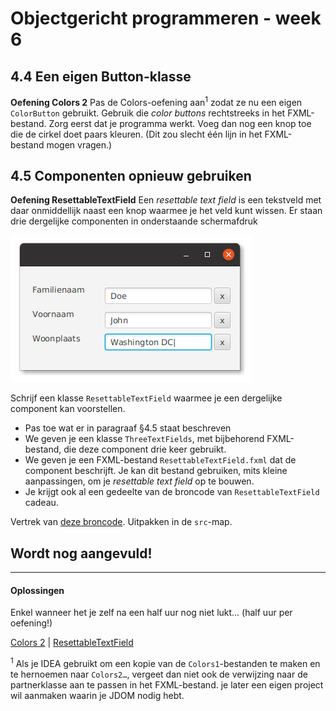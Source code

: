 Objectgericht programmeren - week 6
===

## 4.4 Een eigen Button-klasse

**Oefening Colors 2** Pas de Colors-oefening aan<sup>1</sup> zodat ze nu een eigen `ColorButton` gebruikt. Gebruik die
*color buttons* rechtstreeks in het FXML-bestand. Zorg eerst dat je programma werkt. Voeg dan
nog een knop toe die de cirkel doet paars kleuren. (Dit zou slecht één lijn in het FXML-bestand mogen vragen.)

## 4.5 Componenten opnieuw gebruiken

**Oefening ResettableTextField** Een *resettable text field* is een tekstveld met daar
onmiddellijk naast een knop waarmee je het veld kunt wissen. Er staan drie dergelijke componenten
in onderstaande schermafdruk

![schermafdruk van ThreeTextFields](textfields.png)

Schrijf een klasse `ResettableTextField` waarmee je een dergelijke component
kan voorstellen.
* Pas toe wat er in paragraaf §4.5 staat beschreven
* We geven je een klasse `ThreeTextFields`, met bijbehorend FXML-bestand, die deze component drie keer gebruikt.
* We geven je een FXML-bestand `ResettableTextField.fxml`
  dat de component beschrijft. Je kan dit bestand gebruiken, mits kleine aanpassingen,
  om je *resettable text field* op te bouwen.
* Je krijgt ook al een gedeelte van de broncode van `ResettableTextField` cadeau.

Vertrek van [deze broncode](rtf.zip?raw=true). Uitpakken in de `src`-map.

## Wordt nog aangevuld!

---

#### Oplossingen

Enkel wanneer het je zelf na een half uur nog niet lukt… (half uur per oefening!)

[Colors 2](colors2.zip?raw=true) |
[ResettableTextField](rtf-opl.zip?raw=true)

<sup>1</sup> Als je IDEA gebruikt om een kopie van de `Colors1`-bestanden te maken en te hernoemen naar `Colors2…`, vergeet
dan niet ook de verwijzing naar de partnerklasse aan te passen in
het FXML-bestand.  je later een eigen project wil aanmaken waarin je JDOM nodig hebt.
